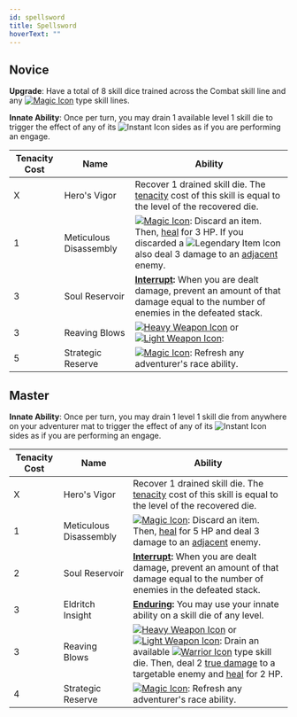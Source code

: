 ```yaml
---
id: spellsword
title: Spellsword
hoverText: ""
---
```


## Novice

**Upgrade**: Have a total of 8 skill dice trained across the Combat skill line and any [<img src="/icons/magic.svg" alt="Magic Icon" class="icon-svg" />](/docs/all/battle-forms/magic) type skill lines.

**Innate Ability**: Once per turn, you may drain 1 available level 1 skill die to trigger the effect of any of its <img src="/icons/instant.svg" alt="Instant Icon" class="icon-svg" /> sides as if you are performing an engage.

| Tenacity Cost | Name | Ability |
|-----------|-------|-------|
| X | Hero's Vigor | Recover 1 drained skill die. The [tenacity](/docs/all/glossary/tenacity) cost of this skill is equal to the level of the recovered die. |
| 1 | Meticulous Disassembly | [<img src="/icons/magic.svg" alt="Magic Icon" class="icon-svg" />](/docs/all/battle-forms/magic): Discard an item. Then, [heal](/docs/all/glossary/healing) for 3 HP. If you discarded a <img src="/icons/legendary-item.svg" alt="Legendary Item Icon" class="icon-svg" /> also deal 3 damage to an [adjacent](/docs/all/glossary/adjacent) enemy.
| 3 | Soul Reservoir | **[Interrupt](/docs/all/glossary/interrupt):** When you are dealt damage, prevent an amount of that damage equal to the number of enemies in the defeated stack. |
| 3 | Reaving Blows | [<img src="/icons/heavy-weapon.svg" alt="Heavy Weapon Icon" class="icon-svg" />](/docs/all/battle-forms/heavy-weapon) or [<img src="/icons/light-weapon.svg" alt="Light Weapon Icon" class="icon-svg" />](/docs/all/battle-forms/light-weapon): |
| 5 | Strategic Reserve | [<img src="/icons/magic.svg" alt="Magic Icon" class="icon-svg" />](/docs/all/battle-forms/magic): Refresh any adventurer's race ability. |

## Master

**Innate Ability**: Once per turn, you may drain 1 level 1 skill die from anywhere on your adventurer mat to trigger the effect of any of its <img src="/icons/instant.svg" alt="Instant Icon" class="icon-svg" /> sides as if you are performing an engage.

| Tenacity Cost | Name | Ability |
|-----------|-------|-------|
| X | Hero's Vigor | Recover 1 drained skill die. The [tenacity](/docs/all/glossary/tenacity) cost of this skill is equal to the level of the recovered die. |
| 1 | Meticulous Disassembly | [<img src="/icons/magic.svg" alt="Magic Icon" class="icon-svg" />](/docs/all/battle-forms/magic): Discard an item. Then, [heal](/docs/all/glossary/healing) for 5 HP and deal 3 damage to an [adjacent](/docs/all/glossary/adjacent) enemy.
| 2 | Soul Reservoir | **[Interrupt](/docs/all/glossary/interrupt):** When you are dealt damage, prevent an amount of that damage equal to the number of enemies in the defeated stack. |
| 3 | Eldritch Insight | **[Enduring](/docs/all/glossary/enduring):** You may use your innate ability on a skill die of any level. |
| 3 | Reaving Blows | [<img src="/icons/heavy-weapon.svg" alt="Heavy Weapon Icon" class="icon-svg" />](/docs/all/battle-forms/heavy-weapon) or [<img src="/icons/light-weapon.svg" alt="Light Weapon Icon" class="icon-svg" />](/docs/all/battle-forms/light-weapon): Drain an available [<img src="/icons/warrior.svg" alt="Warrior Icon" class="icon-svg" />](/docs/category/warrior-skills/) type skill die. Then, deal 2 [true damage](/docs/all/glossary/true-damage) to a targetable enemy and [heal](/docs/all/glossary/healing) for 2 HP. |
| 4 | Strategic Reserve | [<img src="/icons/magic.svg" alt="Magic Icon" class="icon-svg" />](/docs/all/battle-forms/magic): Refresh any adventurer's race ability. |